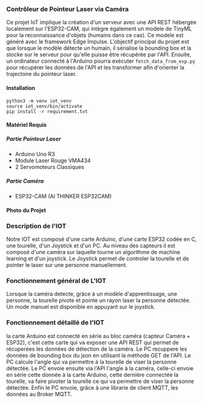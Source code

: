 ### Contrôleur de Pointeur Laser via Caméra

Ce projet IoT implique la création d'un serveur avec une API REST hébergée localement sur l'ESP32-CAM, qui intègre également un modele de TinyML pour la reconnaissance d'objets (humains dans ce cas). Ce modele est généré avec le framework Edge Impulse. L'objectif principal du projet est que lorsque le modèle détecte un humain, il sérialise la bounding box et la stocke sur le serveur pour qu'elle puisse être récupérée par l'API. Ensuite, un ordinateur connecté à l'Arduino pourra exécuter `fetch_data_from_esp.py` pour récupérer les données de l'API et les transformer afin d'orienter la trajectoire du pointeur laser.

#### Installation

```shell
python3 -m venv iot_venv
source iot_venv/bin/activate
pip install -r requirement.txt
```

#### Matériel Requis

##### Partie Pointeur Laser
- Arduino Uno R3
- Module Laser Rouge VMA434
- 2 Servomoteurs Classiques

##### Partie Caméra
- ESP32-CAM (AI THINKER ESP32CAM)

#### Photo du Projet 





### Description de l'IOT 
Notre IOT est composé d'une carte Arduino, d'une carte ESP32 codée en C, une tourelle, d'un Joystick et d'un PC. Au niveau des capteurs il est composé d'une caméra sur laquelle tourne un algorithme de machine learning et d'un joystick. 
Le Joystick permet de controler la tourelle et de pointer le laser sur une personne manuellement. 

### Fonctionnement général de L'IOT
Lorsque la caméra detecte, grâce à un modèle d'apprentissage, une personne, la tourelle pivote et pointe un rayon laser la personne détectée. Un mode manuel est disponible en appuyant sur le joystick.

### Fonctionnement détaillé de l'IOT
la carte Arduino est connecté en série au bloc caméra (capteur Caméra + ESP32), c'est cette carte qui va exposer une API REST qui permet de récuperées les données de détection de la caméra.
Le PC recuppere les données de bounding box du json en utilisant la méthode GET de l'API. Le PC calcule l'angle qui va permettre à la tourelle de viser la personne détectée.
Le PC envoie ensuite via l'API l'angle à la caméra, celle-ci envoie en série cette donnée à la carte Arduino, cette dernière connectée la tourelle, va faire pivoter la tourelle ce qui va permettre de viser la personne détectée. 
Enfin le PC envoie, grâce à une librarie de client MQTT, les données au Broker MQTT. 







